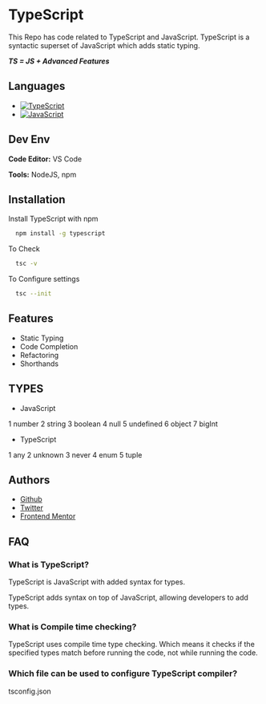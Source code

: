 # TypeScript

This Repo has code related to TypeScript and JavaScript.
TypeScript is a syntactic superset of JavaScript which adds static typing.

_**TS = JS + Advanced Features**_

## Languages

- [![TypeScript](https://img.shields.io/badge/Language-TypeScript-blue)](https://www.typescriptlang.org/)
- [![JavaScript](https://img.shields.io/badge/Language-JavaScript-yellow)](https://262.ecma-international.org/)

## Dev Env

**Code Editor:** VS Code

**Tools:** NodeJS, npm

## Installation

Install TypeScript with npm

```bash
  npm install -g typescript
```

To Check

```bash
  tsc -v
```

To Configure settings

```bash
  tsc --init
```

## Features

- Static Typing
- Code Completion
- Refactoring
- Shorthands

## TYPES

- JavaScript

1 number
2 string
3 boolean
4 null
5 undefined
6 object
7 bigInt

- TypeScript

1 any
2 unknown
3 never
4 enum
5 tuple

## Authors

- [Github](https://www.github.com/vipul-vaishnav)
- [Twitter](https://twitter.com/__stfuvipul)
- [Frontend Mentor](https://frontendmentor.io/vipul-vaishnav)

## FAQ

### What is TypeScript?

TypeScript is JavaScript with added syntax for types.

TypeScript adds syntax on top of JavaScript, allowing developers to add types.

### What is Compile time checking?

TypeScript uses compile time type checking. Which means it checks if the specified types match before running the code, not while running the code.

### Which file can be used to configure TypeScript compiler?

tsconfig.json
